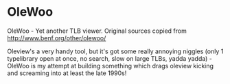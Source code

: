 # OleWoo
OleWoo - Yet another TLB viewer. Original sources copied from http://www.benf.org/other/olewoo/

Oleview's a very handy tool, but it's got some really annoying niggles (only 1 typelibrary open at once, no search, slow on large TLBs, yadda yadda) - OleWoo is my attempt at building something which drags oleview kicking and screaming into at least the late 1990s!
